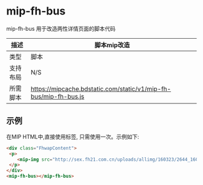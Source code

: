 # mip-fh-bus 

mip-fh-bus 用于改造两性详情页面的脚本代码

|描述|脚本mip改造|
|---|---|
|类型|脚本|
|支持布局|N/S|
|所需脚本|https://mipcache.bdstatic.com/static/v1/mip-fh-bus/mip-fh-bus.js|

## 示例

在MIP HTML中,直接使用标签, 只需使用一次。示例如下:

```html
<div class="FhwapContent">
 <p>
    <mip-img src="http://sex.fh21.com.cn/uploads/allimg/160323/2644_160323151044_1.jpg"/>
 </p>
</div>
<mip-fh-bus></mip-fh-bus>
```

